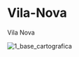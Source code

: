 # Vila-Nova
Vila Nova

![1_base_cartografica](https://user-images.githubusercontent.com/24206106/46535097-b56d2c00-c880-11e8-9437-cb59923d85e9.PNG)
